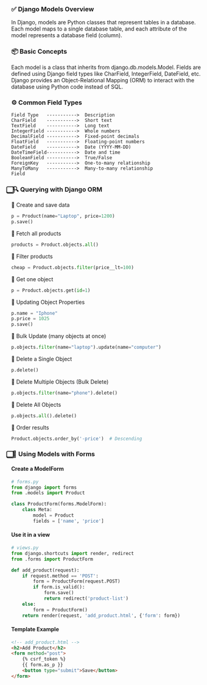 ### ✅ Django Models Overview

In Django, models are Python classes that represent tables in a database. 
Each model maps to a single database table, and each attribute of the model 
represents a database field (column).

### 📦 Basic Concepts

Each model is a class that inherits from django.db.models.Model.
Fields are defined using Django field types like CharField, IntegerField, DateField, etc.
Django provides an Object-Relational Mapping (ORM) to interact with the database 
using Python code instead of SQL.

### ⚙️ Common Field Types
```
Field Type	 ----------->  Description
CharField	 ----------->  Short text
TextField	 ----------->  Long text
IntegerField ----------->  Whole numbers
DecimalField ----------->  Fixed-point decimals
FloatField	 ----------->  Floating-point numbers
DateField	 ----------->  Date (YYYY-MM-DD)
DateTimeField----------->  Date and time
BooleanField ----------->  True/False
ForeignKey	 ----------->  One-to-many relationship
ManyToMany   ----------->  Many-to-many relationship
Field	   
```

### ⃣ 🔍 Querying with Django ORM

🔸 Create and save data
```python
p = Product(name="Laptop", price=1200)
p.save()
```

🔸 Fetch all products
```python
products = Product.objects.all()
```

🔸 Filter products
```python
cheap = Product.objects.filter(price__lt=100)
```

🔸 Get one object
```python
p = Product.objects.get(id=1)
```

🔸 Updating Object Properties
```python
p.name = "Iphone"
p.price = 1025
p.save()
```

🔸 Bulk Update (many objects at once)
```python
p.objects.filter(name="laptop").update(name="computer")
```

🔸 Delete a Single Object
```python
p.delete()
```

🔸 Delete Multiple Objects (Bulk Delete)
```python
p.objects.filter(name="phone").delete()
```

🔸 Delete All Objects
```python
p.objects.all().delete()
```

🔸 Order results
```python
Product.objects.order_by('-price')  # Descending
```

### ⃣ 📝 Using Models with Forms

#### Create a ModelForm

```python
# forms.py
from django import forms
from .models import Product

class ProductForm(forms.ModelForm):
    class Meta:
        model = Product
        fields = ['name', 'price']
```

#### Use it in a view

```python
# views.py
from django.shortcuts import render, redirect
from .forms import ProductForm

def add_product(request):
    if request.method == 'POST':
        form = ProductForm(request.POST)
        if form.is_valid():
            form.save()
            return redirect('product-list')
    else:
        form = ProductForm()
    return render(request, 'add_product.html', {'form': form})
```

#### Template Example

```html
<!-- add_product.html -->
<h2>Add Product</h2>
<form method="post">
    {% csrf_token %}
    {{ form.as_p }}
    <button type="submit">Save</button>
</form>
```
